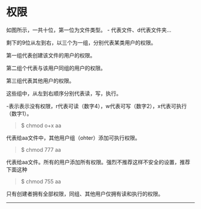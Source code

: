 # 权限

如图所示，一共十位，第一位为文件类型。 - 代表文件、d代表文件夹...

剩下的9位从左到右，以三个为一组，分别代表某类用户的权限。

第一组代表创建该文件的用户的权限。

第二组个代表与该用户同组的用户的权限。

第三组代表其他用户的权限。

这些组中，从左到右顺序分别代表读，写，执行。

-表示表示没有权限，r代表可读（数字4），w代表可写（数字2），x代表可执行（数字1）。

> $ chmod o+x aa

代表给aa文件中，其他用户组（ohter）添加可执行权限。

> $ chmod 777 aa

代表给aa文件。所有的用户添加所有权限。强烈不推荐这样不安全的设置，推荐下面这种

> $ chmod 755 aa

只有创建者拥有全部权限，同组、其他用户仅拥有读和执行的权限。

---



